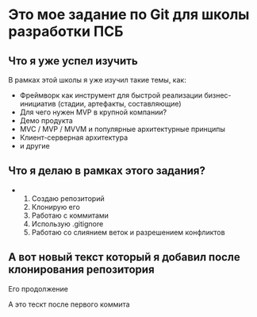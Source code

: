 # Это мое задание по Git для школы разработки ПСБ
## Что я уже успел изучить
В рамках этой школы я уже изучил такие темы, как:
* Фреймворк как инструмент для быстрой реализации бизнес-инициатив (стадии, артефакты, составляющие)
* Для чего нужен MVP в крупной компании?
* Демо продукта
* MVC / MVP / MVVM и популярные архитектурные принципы
* Клиент-серверная архитектура
*  и другие
## Что я делаю в рамках этого задания?
* 1. Создаю репозиторий
  2. Клонирую его
  3. Работаю с коммитами
  4. Использую .gitignore
  5. Работаю со слиянием веток и разрешением конфликтов

## А вот новый текст который я добавил после клонирования репозитория
Его продолжение

А это тескт после первого коммита 
